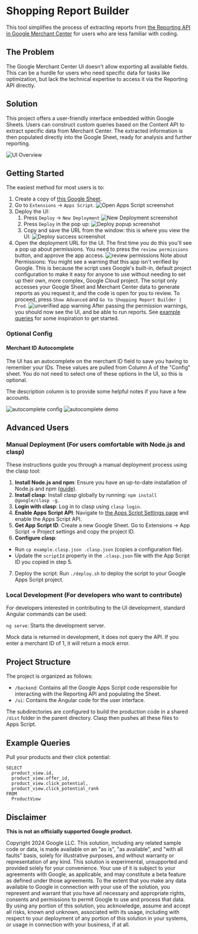 # Shopping Report Builder

This tool simplifies the process of extracting reports from [the Reporting API
in Google Merchant Center](
    https://developers.google.com/shopping-content/guides/reports/overview) for
users who are less familiar with coding.

## The Problem
The Google Merchant Center UI doesn't allow exporting all available fields. This
can be a hurdle for users who need specific data for tasks like optimization,
but lack the technical expertise to access it via the Reporting API directly.

## Solution
This project offers a user-friendly interface embedded within Google Sheets.
Users can construct custom queries based on the Content API to extract specific
data from Merchant Center. The extracted information is then populated directly
into the Google Sheet, ready for analysis and further reporting.

![UI Overview](./docs/images/ui-overview.png)

## Getting Started
The easiest method for most users is to:

1. Create a copy of [this Google Sheet](
   https://docs.google.com/spreadsheets/d/1rPTfluBVhydjXS8BSnI8xHtk3ilzaBA_VnRMw3Y40HY/copy).
2. Go to `Extensions` -> `Apps Script`.
![Open Apps Script screenshot](./docs/images/open-apps-script.png)
3. Deploy the UI:
   1. Press `Deploy` -> `New Deployment`
      ![New Deployment screenshot](./docs/images/new-deployment.png)
   2. Press `Deploy` in the pop up:
      ![Deploy popup screenshot](./docs/images/deployment-popup.png)
   3. Copy and save the URL from the window: this is where you view the UI:
      ![Deploy success screenshot](./docs/images/successful-deployment.png)
4. Open the deployment URL for the UI. The first time you do this you'll see a
   pop up about permissions. You need to press the `review permissions` button,
   and approve the app access.
   ![review permissions](./docs/images/review-permissions.png)
   Note about Permissions: You might see a warning that this app isn't verified
   by Google. This is because the script uses Google's built-in, default project configuration to make it easy for anyone to use without needing to set up
   their own, more complex, Google Cloud project. The script only accesses your
   Google Sheet and Merchant Center data to generate reports as you request it,
   and the code is open for you to review.
   To proceed, press `Show Advanced` and `Go to Shopping Report Builder | Prod`.
   ![unverified app warning](./docs/images/unverified-app-warning.png)
   After passing the permission warnings, you should now see the UI, and be able
   to run reports. See [example queries](#example-queries) for some inspiration
   to get started.

### Optional Config

#### Merchant ID Autocomplete
The UI has an autocomplete on the merchant ID field to save you having to
remember your IDs. These values are pulled from Column A of the "Config" sheet.
You do not need to select one of these options in the UI, so this is optional.

The description column is to provide some helpful notes if you have a few
accounts.

![autocomplete config](./docs/images/configure-autocomplete-merchant-ids.png)
![autocomplete demo](./docs/images/merchant-id-auto-complete.png)

## Advanced Users

### Manual Deployment (For users comfortable with Node.js and clasp)

These instructions guide you through a manual deployment process using the clasp
tool:

1. **Install Node.js and npm**: Ensure you have an up-to-date installation of
   Node.js and npm ([guide](
    https://docs.npmjs.com/downloading-and-installing-node-js-and-npm)).
2. **Install clasp**: Install clasp globally by running:
   `npm install @google/clasp -g.`
3. **Login with clasp**: Log in to clasp using `clasp login`.
4. **Enable Apps Script API**: Navigate to [the Apps Script Settings page](
   https://script.google.com/corp/home/usersettings) and enable the Apps Script
   API.
5. **Get App Script ID**: Create a new Google Sheet. Go to Extensions -> App
   Script -> Project settings and copy the project ID.
6. **Configure clasp**:
  - Run `cp example.clasp.json .clasp.json` (copies a configuration file).
  - Update the `scriptId` property in the `.clasp.json` file with the App Script
    ID you copied in step 5.
7. Deploy the script: Run `./deploy.sh` to deploy the script to your Google Apps
   Script project.


### Local Development (For developers who want to contribute)

For developers interested in contributing to the UI development, standard
Angular commands can be used:

`ng serve`: Starts the development server.

Mock data is returned in development, it does not query the API. If you enter a
merchant ID of 1, it will return a mock error.

## Project Structure
The project is organized as follows:

- `/backend`: Contains all the Google Apps Script code responsible for
  interacting with the Reporting API and populating the Sheet.
- `/ui`: Contains the Angular code for the user interface.

The subdirectories are configured to build the production code in a shared
`/dist` folder in the parent directory. Clasp then pushes all these files to
Apps Script.

## Example Queries

Pull your products and their click potential:
```
SELECT
  product_view.id,
  product_view.offer_id,
  product_view.click_potential,
  product_view.click_potential_rank
FROM
  ProductView
```

## Disclaimer
__This is not an officially supported Google product.__

Copyright 2024 Google LLC. This solution, including any related sample code or
data, is made available on an "as is", "as available", and "with all faults"
basis, solely for illustrative purposes, and without warranty or representation
of any kind. This solution is experimental, unsupported and provided solely for
your convenience. Your use of it is subject to your agreements with Google, as
applicable, and may constitute a beta feature as defined under those agreements.
To the extent that you make any data available to Google in connection with your
use of the solution, you represent and warrant that you have all necessary and
appropriate rights, consents and permissions to permit Google to use and process
that data. By using any portion of this solution, you acknowledge, assume and
accept all risks, known and unknown, associated with its usage, including with
respect to your deployment of any portion of this solution in your systems, or
usage in connection with your business, if at all.

